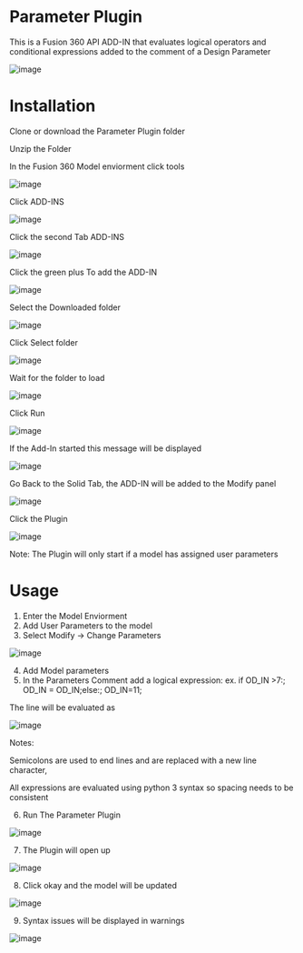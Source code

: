 # Parameter Plugin
This is a Fusion 360 API ADD-IN that evaluates logical operators and conditional expressions added to the comment of a Design Parameter

![image](https://user-images.githubusercontent.com/41913546/133493654-20025c53-a8b9-45b6-b600-4118d8062314.png)

# Installation
Clone or download the Parameter Plugin folder

Unzip the Folder 

In the Fusion 360 Model enviorment click tools

![image](https://user-images.githubusercontent.com/41913546/133494188-0aa6126f-346d-40a4-a765-dd72bd56156a.png)

Click ADD-INS

![image](https://user-images.githubusercontent.com/41913546/133494685-ba837eda-a8ed-4d1b-8334-fc2cc7824131.png)

Click the second Tab ADD-INS

![image](https://user-images.githubusercontent.com/41913546/133494781-59c0c5df-53ea-4dd9-a39b-72e7f251caf6.png)

Click the green plus To add the ADD-IN

![image](https://user-images.githubusercontent.com/41913546/133494941-3e17728d-91d8-410d-b3a9-934afcc85fea.png)

Select the Downloaded folder 

![image](https://user-images.githubusercontent.com/41913546/133495151-14018ef2-3f27-41cd-84b7-975f9a96f2fa.png)

Click Select folder 

![image](https://user-images.githubusercontent.com/41913546/133495179-43174e1d-4a38-4d91-98ad-7c71251d9ce5.png)

Wait for the folder to load

![image](https://user-images.githubusercontent.com/41913546/133495724-ebab3595-6ec4-4b7f-9031-22dbdc65e66e.png)

Click Run

![image](https://user-images.githubusercontent.com/41913546/133495808-001a2f96-d444-4df0-a42f-19d005659615.png)

If the Add-In started this message will be displayed

![image](https://user-images.githubusercontent.com/41913546/134031217-bfce65d4-1890-42ce-aa6e-34dfeeec3f40.png)

Go Back to the Solid Tab, the ADD-IN will be added to the Modify panel

![image](https://user-images.githubusercontent.com/41913546/133495933-52007e0b-a520-4254-aa2a-c0adc6f9335f.png)

Click the Plugin

![image](https://user-images.githubusercontent.com/41913546/133496331-fdca7b0d-05b5-4907-87a2-7d6c4c1a7ea1.png)

Note:
The Plugin will only start if a model has assigned user parameters 

# Usage
1. Enter the Model Enviorment
2. Add User Parameters to the model
3. Select Modify -> Change Parameters

![image](https://user-images.githubusercontent.com/41913546/133497057-5d4b3650-673b-4017-a754-2187b5d12c5e.png)

4. Add Model parameters 
5. In the Parameters Comment add a logical expression: ex. if OD_IN >7:; OD_IN = OD_IN;else:;  OD_IN=11; 

The line will be evaluated as

![image](https://user-images.githubusercontent.com/41913546/133498258-fa06e725-5ef5-4272-bcb8-45eda5b18d6c.png)

Notes:

Semicolons are used to end lines and are replaced with a new line character,

All expressions are evaluated using python 3 syntax so spacing needs to be consistent 

6. Run The Parameter Plugin

![image](https://user-images.githubusercontent.com/41913546/133498563-42ab1d97-7e12-45e9-aa4f-fea5d765d7a0.png)

7. The Plugin will open up 

![image](https://user-images.githubusercontent.com/41913546/133498621-4f2f1df0-93bb-46e3-949a-5f9cc4a5c440.png)

8. Click okay and the model will be updated

![image](https://user-images.githubusercontent.com/41913546/133499313-6fbfc388-0607-4c60-83f6-05ad5f4e3810.png)

9. Syntax issues will be displayed in warnings

![image](https://user-images.githubusercontent.com/41913546/133498447-3eeae4fe-16a6-4818-a53a-55473c811c4d.png)



